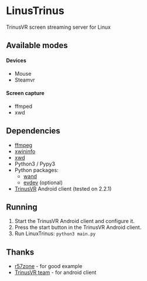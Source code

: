 # LinusTrinus

TrinusVR screen streaming server for Linux

## Available modes
#### Devices
- Mouse
- Steamvr
#### Screen capture
- ffmped
- xwd

## Dependencies

* [ffmpeg](https://command-not-found.com/ffmpeg)
* [xwininfo](https://command-not-found.com/xwininfo)
* [xwd](https://command-not-found.com/xwd)
* Python3 / Pypy3
* Python packages:
    * [wand](https://pypi.org/project/Wand/)
    * [evdev](https://pypi.org/project/evdev/) (optional)
* [TrinusVR](https://www.trinusvirtualreality.com/) Android client (tested on 2.2.1)

## Running

1. Start the TrinusVR Android client and configure it.
2. Press the start button in the TrinusVR Android client.
3. Run LinuxTrinus: `python3 main.py`

## Thanks

* [r57zone](https://github.com/r57zone/OpenVR-OpenTrack) - for good example
* [TrinusVR team](https://www.trinusvirtualreality.com/) - for android client
